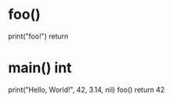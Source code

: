 # foo()
  print("foo!")
  return

# main() int
  print("Hello, World!", 42, 3.14, nil)
  foo()
  return 42
